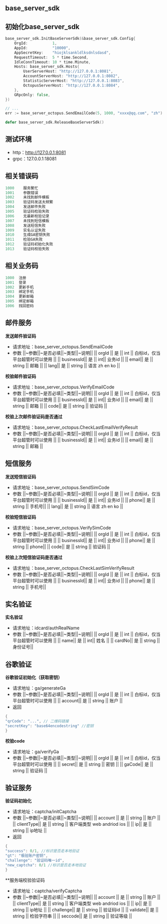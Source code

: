 ## base_server_sdk

## 初始化base_server_sdk
```go
base_server_sdk.InitBaseServerSdk(&base_server_sdk.Config{
    OrgId:           1,
    AppId:           "10000",
    AppSecretKey:    "hiojklsankldlksdnlsdasd",
    RequestTimeout:  5 * time.Second,
    IdleConnTimeout: 10 * time.Minute,
    Hosts: base_server_sdk.Hosts{
        UserServerHost: "http://127.0.0.1:8081",
        AccountServerHost: "http://127.0.0.1:8082",
        StatisticServerHost: "http://127.0.0.1:8083",
        OctopusServerHost: "http://127.0.0.1:8084",
    },
    GRpcOnly: false,
})

// ...
err := base_server_octopus.SendEmailCode(5, 1000, "xxxx@qq.com", "zh")

defer base_server_sdk.ReleaseBaseServerSdk()
```

## 测试环境
- http：http://127.0.0.1:8081
- grpc：127.0.0.1:18081

## 相关错误码
```go
1000    服务繁忙
1001    参数错误
1002    未找到邮件模板
1003    验证码发送太频繁
1004    发送邮件失败
1005    验证码检验失败
1006    无最新校验记录
1007    未找到短信模板
1008    发送短信失败
1009    实名认证失败
1010    生成GA密钥失败
1011    检验GA失败
1012    验证码初始化失败
1013    验证码校验失败
```

## 相关业务码
```go
1000  注册
1001  登录
1002  更新手机
1003  绑定手机
1004  更新邮箱
1005  绑定邮箱
1006  找回密码
```


## 邮件服务

**发送邮件验证码**
- 请求地址：base_server_octopus.SendEmailCode
-  参数
||~参数||~是否必填||~类型||~说明||
|| orgId || 是  || int || 白标id，仅当平台超管时可以使用 ||
|| businessId|| 是  || int|| 业务id ||
|| email|| 是  || string || 邮箱 ||
|| lang|| 是  || string || 语言 zh en ko ||


**校验邮件验证码**
- 请求地址：base_server_octopus.VerifyEmailCode
-  参数
||~参数||~是否必填||~类型||~说明||
|| orgId || 是  || int || 白标id，仅当平台超管时可以使用 ||
|| businessId|| 是  || int|| 业务id ||
|| email|| 是  || string || 邮箱 ||
|| code|| 是  || string || 验证码 ||


**校验上次邮件验证码是否通过**
- 请求地址：base_server_octopus.CheckLastEmailVerifyResult
-  参数
||~参数||~是否必填||~类型||~说明||
|| orgId || 是  || int || 白标id，仅当平台超管时可以使用 ||
|| businessId|| 是  || int|| 业务id ||
|| email|| 是  || string || 邮箱 ||


## 短信服务

**发送短信验证码**
- 请求地址：base_server_octopus.SendSimCode
-  参数
||~参数||~是否必填||~类型||~说明||
|| orgId || 是  || int || 白标id，仅当平台超管时可以使用 ||
|| businessId|| 是  || int|| 业务id ||
|| phone|| 是  || string || 手机号||
|| lang|| 是  || string || 语言 zh en ko ||


**校验短信验证码**
- 请求地址：base_server_octopus.VerifySimCode
-  参数
||~参数||~是否必填||~类型||~说明||
|| orgId || 是  || int || 白标id，仅当平台超管时可以使用 ||
|| businessId|| 是  || int|| 业务id ||
|| phone|| 是  || string || phone||
|| code|| 是  || string || 验证码 ||


**校验上次短信验证码是否通过**
- 请求地址：base_server_octopus.CheckLastSimVerifyResult
-  参数
||~参数||~是否必填||~类型||~说明||
|| orgId || 是  || int || 白标id，仅当平台超管时可以使用 ||
|| businessId|| 是  || int|| 业务id ||
|| phone|| 是  || string || 手机号||


## 实名验证

**实名验证**
- 请求地址：idcard/authRealName
-  参数
||~参数||~是否必填||~类型||~说明||
|| orgId || 是  || int || 白标id，仅当平台超管时可以使用 ||
|| name|| 是  || int|| 姓名 ||
|| cardNo|| 是  || string || 身份证号||


## 谷歌验证

**谷歌验证初始化（获取密钥）**
- 请求地址：ga/generateGa
-  参数
||~参数||~是否必填||~类型||~说明||
|| orgId || 是  || int || 白标id，仅当平台超管时可以使用 ||
|| account||  是 || string || 账户 ||
- 返回
```go
{
"qrCode": "...", // 二维码链接
"secretKey": "base64encodestring" //密钥
}
```

**校验code**
- 请求地址：ga/verifyGa
-  参数
||~参数||~是否必填||~类型||~说明||
|| orgId || 是  || int || 白标id，仅当平台超管时可以使用 ||
|| secret||  是 || string || 密钥 ||
|| gaCode||  是 || string || 验证码 ||


## 验证服务

**验证码初始化**
- 请求地址：captcha/initCaptcha
-  参数
||~参数||~是否必填||~类型||~说明||
|| account || 是  || string || 账户  ||
|| clientType||  是 || string || 客户端类型 web andriod ios ||
|| ip||  是 || string || ip地址 ||
- 返回
```go
{
"success": 0/1, //标识是否走本地验证
"gt": "极验账户密钥",
"challenge": "验证码唯一id",
"new_captcha": 0/1 //标识是否走本地验证
}
```

**服务端校验验证码
- 请求地址：captcha/verifyCaptcha
-  参数
||~参数||~是否必填||~类型||~说明||
|| account || 是  || string || 账户  ||
|| clientType||  是 || string || 客户端类型 web andriod ios ||
|| ip||  是 || string || ip地址 ||
|| challenge||  是 || string || 验证码id ||
|| validate||  是 || string || 检验字符串 ||
|| seccode||  是 || string || 验证等级 ||
